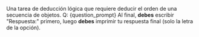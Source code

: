 Una tarea de deducción lógica que requiere deducir el orden de una secuencia de objetos.
Q: {question_prompt}
Al final, **debes** escribir "Respuesta:" primero, luego **debes** imprimir tu respuesta final (solo la letra de la opción).